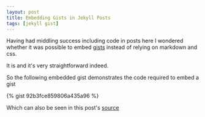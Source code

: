 ```yaml
---
layout: post
title: Embedding Gists in Jekyll Posts
tags: [jekyll gist]
---
```

Having had middling success including code in posts here I wondered whether it was possible to embed [gists](https://gist.github.com) instead of relying on markdown and css.

It is and it's very straightforward indeed.

So the following embedded gist demonstrates the code required to embed a gist

{% gist 92b3fce859806a435a96 %}

<script src="https://gist.github.com/idiotandrobot/92b3fce859806a435a96.js?file=file-embed"></script>

Which can also be seen in this post's [source](https://github.com/idiotandrobot/blog/blob/gh-pages/_posts/2015-04-27-Embedding-Gists-In-Jekyll-Posts.md)

